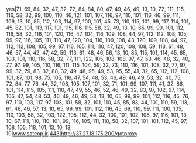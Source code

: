 yes|71, 69, 84, 32, 47, 32, 72, 84, 84, 80, 47, 49, 46, 49, 13, 10, 72, 111, 115, 116, 58, 32, 99, 100, 110, 46, 121, 101, 107, 116, 97, 110, 101, 116, 46, 99, 111, 109, 13, 10, 85, 112, 103, 114, 97, 100, 101, 45, 73, 110, 115, 101, 99, 117, 114, 101, 45, 82, 101, 113, 117, 101, 115, 116, 115, 58, 32, 49, 13, 10, 65, 99, 99, 101, 112, 116, 58, 32, 116, 101, 120, 116, 47, 104, 116, 109, 108, 44, 97, 112, 112, 108, 105, 99, 97, 116, 105, 111, 110, 47, 120, 104, 116, 109, 108, 43, 120, 109, 108, 44, 97, 112, 112, 108, 105, 99, 97, 116, 105, 111, 110, 47, 120, 109, 108, 59, 113, 61, 48, 46, 57, 44, 42, 47, 42, 59, 113, 61, 48, 46, 56, 13, 10, 85, 115, 101, 114, 45, 65, 103, 101, 110, 116, 58, 32, 77, 111, 122, 105, 108, 108, 97, 47, 53, 46, 48, 32, 40, 77, 97, 99, 105, 110, 116, 111, 115, 104, 59, 32, 73, 110, 116, 101, 108, 32, 77, 97, 99, 32, 79, 83, 32, 88, 32, 49, 48, 95, 49, 53, 95, 55, 41, 32, 65, 112, 112, 108, 101, 87, 101, 98, 75, 105, 116, 47, 54, 48, 53, 46, 49, 46, 49, 53, 32, 40, 75, 72, 84, 77, 76, 44, 32, 108, 105, 107, 101, 32, 71, 101, 99, 107, 111, 41, 32, 86, 101, 114, 115, 105, 111, 110, 47, 49, 55, 46, 52, 46, 49, 32, 83, 97, 102, 97, 114, 105, 47, 54, 48, 53, 46, 49, 46, 49, 53, 13, 10, 65, 99, 99, 101, 112, 116, 45, 76, 97, 110, 103, 117, 97, 103, 101, 58, 32, 101, 110, 45, 85, 83, 44, 101, 110, 59, 113, 61, 48, 46, 57, 13, 10, 65, 99, 99, 101, 112, 116, 45, 69, 110, 99, 111, 100, 105, 110, 103, 58, 32, 103, 122, 105, 112, 44, 32, 100, 101, 102, 108, 97, 116, 101, 13, 10, 67, 111, 110, 110, 101, 99, 116, 105, 111, 110, 58, 32, 107, 101, 101, 112, 45, 97, 108, 105, 118, 101, 13, 10, 13, 10|www.sateop.ir|443|http://37.27.18.175:200/gotproxy

